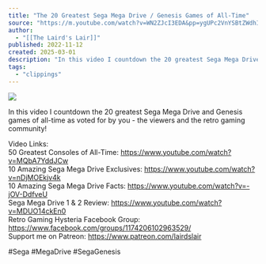 ```yaml
---
title: "The 20 Greatest Sega Mega Drive / Genesis Games of All-Time"
source: "https://m.youtube.com/watch?v=WN2ZJcI3EDA&pp=ygUPc2VnYSBtZWdhIGRyaXZl"
author:
  - "[[The Laird's Lair]]"
published: 2022-11-12
created: 2025-03-01
description: "In this video I countdown the 20 greatest Sega Mega Drive and Genesis games of all-time as voted for by you - the viewers and the retro gaming community!Video Links:50 Greatest Consoles of All-Time"
tags:
  - "clippings"
---
```

![](https://www.youtube.com/watch?v=WN2ZJcI3EDA)  

In this video I countdown the 20 greatest Sega Mega Drive and Genesis games of all-time as voted for by you - the viewers and the retro gaming community!  
  
Video Links:  
50 Greatest Consoles of All-Time: https://www.youtube.com/watch?v=MQbA7YddJCw  
10 Amazing Sega Mega Drive Exclusives: https://www.youtube.com/watch?v=nDjMOEkjv4k  
10 Amazing Sega Mega Drive Facts: https://www.youtube.com/watch?v=-jOV-DdfveU  
Sega Mega Drive 1 & 2 Review: https://www.youtube.com/watch?v=MDUO14ckEn0  
Retro Gaming Hysteria Facebook Group: https://www.facebook.com/groups/1174206102963529/  
Support me on Patreon: https://www.patreon.com/lairdslair  
  
#Sega #MegaDrive #SegaGenesis